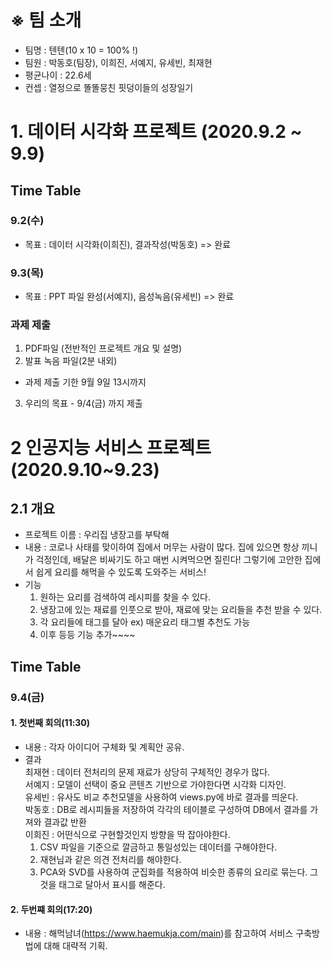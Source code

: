 # ※ 팀 소개
- 팀명 : 텐텐(10 x 10 = 100% !)
- 팀원 : 박동호(팀장), 이희진, 서예지, 유세빈, 최재현
- 평균나이 : 22.6세
- 컨셉 : 열정으로 똘똘뭉친 핏덩이들의 성장일기

# 1. 데이터 시각화 프로젝트 (2020.9.2 ~ 9.9)

## Time Table
### 9.2(수)
- 목표 : 데이터 시각화(이희진), 결과작성(박동호) => 완료
### 9.3(목)
- 목표 : PPT 파일 완성(서예지), 음성녹음(유세빈) => 완료
### 과제 제출 
1) PDF파일 (전반적인 프로젝트 개요 및 설명)  
2) 발표 녹음 파일(2분 내외)
- 과제 제출 기한 9월 9일 13시까지
3) 우리의 목표 - 9/4(금) 까지 제출

# 2 인공지능 서비스 프로젝트 (2020.9.10~9.23)

## 2.1 개요
- 프로젝트 이름 : 우리집 냉장고를 부탁해
- 내용 : 코로나 사태를 맞이하여 집에서 머무는 사람이 많다. 집에 있으면 항상 끼니가 걱정인데, 배달은 비싸기도 하고 매번 시켜먹으면 질린다! 그렇기에 고안한 집에서 쉽게 요리를 해먹을 수 있도록 도와주는 서비스!
- 기능
  1. 원하는 요리를 검색하여 레시피를 찾을 수 있다. 
  2. 냉장고에 있는 재료를 인풋으로 받아, 재료에 맞는 요리들을 추천 받을 수 있다.
  3. 각 요리들에 태그를 달아 ex) 매운요리 태그별 추천도 가능
  4. 이후 등등 기능 추가~~~~
 
## Time Table
### 9.4(금)
#### 1. 첫번째 회의(11:30)
- 내용 : 각자 아이디어 구체화 및 계획안 공유. 
- 결과  
최재현 : 데이터 전처리의 문제 재료가 상당히 구체적인 경우가 많다.  
서예지 : 모델이 선택이 중요 콘텐츠 기반으로 가야한다면 시각화 디자인.  
유세빈 : 유사도 비교 추천모델을 사용하여 views.py에 바로 결과를 띄운다.  
박동호 : DB로 레시피들을 저장하여 각각의 테이블로 구성하여 DB에서 결과를 가져와 결과값 반환  
이희진 : 어떤식으로 구현할것인지 방향을 딱 잡아야한다.  
  1) CSV 파일을 기준으로 깔금하고 통일성있는 데이터를 구해야한다.
  2) 재현님과 같은 의견 전처리를 해야한다.
  3) PCA와 SVD를 사용하여 군집화를 적용하여 비슷한 종류의 요리로 묶는다. 그것을 태그로 달아서 표시를 해준다.  


#### 2. 두번쨰 회의(17:20)
- 내용 : 해먹남녀(https://www.haemukja.com/main)를 참고하여 서비스 구축방법에 대해 대략적 기획.
